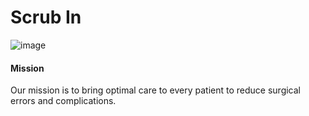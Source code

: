 # Scrub In

![image](https://www.gbmc.org/photos/thoracic-surgeons-everything-you-need-to-know-071619.jpg)

#### Mission
Our mission is to bring optimal care to every patient to reduce surgical errors and  complications.
